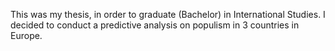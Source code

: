 This was my thesis, in order to graduate (Bachelor) in International Studies. I decided to conduct a predictive analysis on populism in 3 countries in Europe. 
